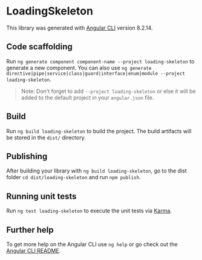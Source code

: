 # LoadingSkeleton

This library was generated with [Angular CLI](https://github.com/angular/angular-cli) version 8.2.14.

## Code scaffolding

Run `ng generate component component-name --project loading-skeleton` to generate a new component. You can also use `ng generate directive|pipe|service|class|guard|interface|enum|module --project loading-skeleton`.
> Note: Don't forget to add `--project loading-skeleton` or else it will be added to the default project in your `angular.json` file. 

## Build

Run `ng build loading-skeleton` to build the project. The build artifacts will be stored in the `dist/` directory.

## Publishing

After building your library with `ng build loading-skeleton`, go to the dist folder `cd dist/loading-skeleton` and run `npm publish`.

## Running unit tests

Run `ng test loading-skeleton` to execute the unit tests via [Karma](https://karma-runner.github.io).

## Further help

To get more help on the Angular CLI use `ng help` or go check out the [Angular CLI README](https://github.com/angular/angular-cli/blob/master/README.md).
